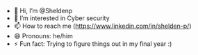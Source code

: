 - 👋 Hi, I’m @Sheldenp
- 👀 I’m interested in Cyber security
- 📫 How to reach me (https://www.linkedin.com/in/shelden-p/)
- 😄 Pronouns: he/him
- ⚡ Fun fact: Trying to figure things out in my final year :)

<!---
Sheldenp/Sheldenp is a ✨ special ✨ repository because its `README.md` (this file) appears on your GitHub profile.
You can click the Preview link to take a look at your changes.
--->
